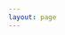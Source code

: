 ```yaml
---
layout: page
---
```


<script setup>
import { 
    VPTeamPage,
    VPTeamPageTitle,
    VPTeamMembers,
    VPTeamPageSection
} from 'vitepress/theme';

const members = [
    {
        name: 'Henry Hale',
        title: 'Creator',
        avatar: 'https://www.github.com/henryhale.png',
        org: 'xterminal',
        orgLink: 'https://github.com/henryhale/xterminal',
        links: [
            { 
                icon: 'github', 
                link: 'https://github.com/henryhale' 
            },
            { 
                icon: 'twitter', 
                link: 'https://twitter.com/devhenryhale'
            }
        ]
    },
];

const contributors = [];
</script>

<VPTeamPage>
    <VPTeamPageTitle>
        <template #title>Our Team</template>
        <template #lead>Say hello to our awesome team.</template>
    </VPTeamPageTitle>
    <VPTeamMembers :members="members" />
    <VPTeamPageSection v-if="contributors.length">
        <template #title>Contributors</template>
        <template #lead>A big shout out to these awesome people</template>
        <template #members>
            <VPTeamMembers size="small" :members="contributors" />
        </template>
    </VPTeamPageSection>
</VPTeamPage>
